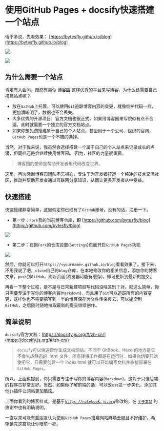 # 使用GitHub Pages + docsify快速搭建一个站点

话不多说，先看效果： [https://bytesfly.github.io/blog](https://bytesfly.github.io/blog)

![](http://img2020.cnblogs.com/blog/1546632/202109/1546632-20210918223015163-462918017.png)

![](http://img2020.cnblogs.com/blog/1546632/202109/1546632-20210918222850884-1575341834.png)

## 为什么需要一个站点



肯定有人会问，既然有类似 [博客园](https://www.cnblogs.com/) 这样优秀的平台来写博客，为什么还需要自己搭建站点呢？

- 放在`GitHub`上托管，可以使用`Git`追踪博客内容的变更，就像维护代码一样，更加清晰明了，数据也不会丢失。
- 大多优秀的开源项目，官方文档也很正式，如果用博客园来写貌似有点不合适，此时就需要一个独立的官方文档站点。
- 如果你想免费搭建属于自己的个人站点，甚至用于一个公司、组织的官网，`GitHub Pages`也是一个不错的选择。

当然，对于我来说，我虽然会选择搭建一个属于自己的个人站点来记录成长的点滴，但同样还是会继续使用博客园。 因为，社区的力量很重要。  

> 博客园的使命是帮助开发者用代码改变世界。

这里，再次感谢博客园团队不忘初心，专注于为开发者打造一个纯净的技术交流社区，推动并帮助开发者通过互联网分享知识，从而让更多开发者从中受益。  



## 快速搭建



快速搭建非常简单，这里假定你已经有了`GitHub`账号，没有的话，注册一下。

- 第一步：`Fork`我的当前博客仓库，即 [https://github.com/bytesfly/blog](https://github.com/bytesfly/blog)

![](http://img2020.cnblogs.com/blog/1546632/202109/1546632-20210918224423979-1304989038.png)

- 第二步：在刚`Fork`的仓库设置(`Settings`)页面开启`GitHub Pages`功能

![](http://img2020.cnblogs.com/blog/1546632/202109/1546632-20210918225610667-719903917.png)

然后，你就可以打开`https://<yourname>.github.io/blog`看看效果了。接下来，不用我说了吧，`clone`自己的`blog`仓库，在本地修改你的相关信息，添加你的博客文章，`push`到`GitHub`，刷新页面(浏览器可能有缓存)，即可更新到最新的提交。  



再看一下整个过程，是不是与日常新建项目写代码没啥区别？对，就这么简单，你只需要专注于写你的博客内容(`Markdown`)，而且用了`Git`可以追踪所有的内容变更，这样你也不需要把写到一半的博客保存为文件传来传去，可以提交到`GitHub`，之后随时随地拉取最新的提交继续创作。



## 简单说明



`docsify`官方文档：[https://docsify.js.org/#/zh-cn/](https://docsify.js.org/#/zh-cn/)

> `docsify`可以快速帮你生成文档网站。不同于 GitBook、Hexo 的地方是它不会生成静态的 .html 文件，所有转换工作都是在运行时。如果你想要开始使用它，只需要创建一个 index.html 就可以开始编写文档并直接部署在`GitHub Pages`。

所以，上面也提到，你只需要专注于写你的博客内容(`Markdown`)，这对于只懂后端的程序员非常友好。当然，如果你了解前端的话，可以改`css`进一步美化，添加其他`js`插件让网站更加酷炫。



上面你看到的博客样式，是基于[`https://notebook.js.org`](https://notebook.js.org)修改的，在 [`关于本站`](https://bytesfly.github.io/blog/#/about/) 的致谢中也有明确说明。



一直以来可能有些朋友认为使用`GitHub Pages`搭建网站麻烦丑陋且不好维护，希望读完这篇能让你眼前一亮。
